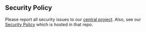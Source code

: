 
## Security Policy

Please report all security issues to our [central project](https://github.com/elide-dev/elide). Also, see our [Security Policy](https://github.com/elide-dev/elide/security/policy) which is hosted in that repo.
